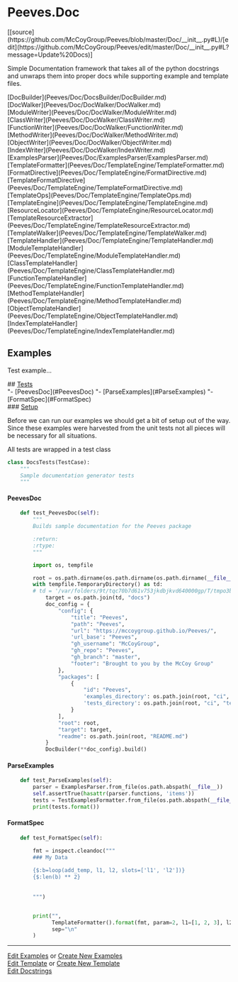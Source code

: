 # <a id="Peeves.Doc">Peeves.Doc</a> 
<div class="docs-source-link" markdown="1">
[[source](https://github.com/McCoyGroup/Peeves/blob/master/Doc/__init__.py#L)/[edit](https://github.com/McCoyGroup/Peeves/edit/master/Doc/__init__.py#L?message=Update%20Docs)]
</div>
    
Simple Documentation framework that takes all of the python docstrings and unwraps them into proper docs while supporting
example and template files.

<div class="container alert alert-secondary bg-light">
  <div class="row">
   <div class="col" markdown="1">
[DocBuilder](Peeves/Doc/DocsBuilder/DocBuilder.md)   
</div>
   <div class="col" markdown="1">
[DocWalker](Peeves/Doc/DocWalker/DocWalker.md)   
</div>
   <div class="col" markdown="1">
[ModuleWriter](Peeves/Doc/DocWalker/ModuleWriter.md)   
</div>
</div>
  <div class="row">
   <div class="col" markdown="1">
[ClassWriter](Peeves/Doc/DocWalker/ClassWriter.md)   
</div>
   <div class="col" markdown="1">
[FunctionWriter](Peeves/Doc/DocWalker/FunctionWriter.md)   
</div>
   <div class="col" markdown="1">
[MethodWriter](Peeves/Doc/DocWalker/MethodWriter.md)   
</div>
</div>
  <div class="row">
   <div class="col" markdown="1">
[ObjectWriter](Peeves/Doc/DocWalker/ObjectWriter.md)   
</div>
   <div class="col" markdown="1">
[IndexWriter](Peeves/Doc/DocWalker/IndexWriter.md)   
</div>
   <div class="col" markdown="1">
[ExamplesParser](Peeves/Doc/ExamplesParser/ExamplesParser.md)   
</div>
</div>
  <div class="row">
   <div class="col" markdown="1">
[TemplateFormatter](Peeves/Doc/TemplateEngine/TemplateFormatter.md)   
</div>
   <div class="col" markdown="1">
[FormatDirective](Peeves/Doc/TemplateEngine/FormatDirective.md)   
</div>
   <div class="col" markdown="1">
[TemplateFormatDirective](Peeves/Doc/TemplateEngine/TemplateFormatDirective.md)   
</div>
</div>
  <div class="row">
   <div class="col" markdown="1">
[TemplateOps](Peeves/Doc/TemplateEngine/TemplateOps.md)   
</div>
   <div class="col" markdown="1">
[TemplateEngine](Peeves/Doc/TemplateEngine/TemplateEngine.md)   
</div>
   <div class="col" markdown="1">
[ResourceLocator](Peeves/Doc/TemplateEngine/ResourceLocator.md)   
</div>
</div>
  <div class="row">
   <div class="col" markdown="1">
[TemplateResourceExtractor](Peeves/Doc/TemplateEngine/TemplateResourceExtractor.md)   
</div>
   <div class="col" markdown="1">
[TemplateWalker](Peeves/Doc/TemplateEngine/TemplateWalker.md)   
</div>
   <div class="col" markdown="1">
[TemplateHandler](Peeves/Doc/TemplateEngine/TemplateHandler.md)   
</div>
</div>
  <div class="row">
   <div class="col" markdown="1">
[ModuleTemplateHandler](Peeves/Doc/TemplateEngine/ModuleTemplateHandler.md)   
</div>
   <div class="col" markdown="1">
[ClassTemplateHandler](Peeves/Doc/TemplateEngine/ClassTemplateHandler.md)   
</div>
   <div class="col" markdown="1">
[FunctionTemplateHandler](Peeves/Doc/TemplateEngine/FunctionTemplateHandler.md)   
</div>
</div>
  <div class="row">
   <div class="col" markdown="1">
[MethodTemplateHandler](Peeves/Doc/TemplateEngine/MethodTemplateHandler.md)   
</div>
   <div class="col" markdown="1">
[ObjectTemplateHandler](Peeves/Doc/TemplateEngine/ObjectTemplateHandler.md)   
</div>
   <div class="col" markdown="1">
[IndexTemplateHandler](Peeves/Doc/TemplateEngine/IndexTemplateHandler.md)   
</div>
</div>
  <div class="row">
   <div class="col" markdown="1">
   
</div>
   <div class="col" markdown="1">
   
</div>
   <div class="col" markdown="1">
   
</div>
</div>
</div>





## Examples
Test example...












<div class="collapsible-section">
 <div class="collapsible-section collapsible-section-header" markdown="1">
## <a class="collapse-link" data-toggle="collapse" href="#Tests-06a0db" markdown="1"> Tests</a> <a class="float-right" data-toggle="collapse" href="#Tests-06a0db"><i class="fa fa-chevron-down"></i></a>
 </div>
 <div class="collapsible-section collapsible-section-body collapse show" id="Tests-06a0db" markdown="1">
 "- [PeevesDoc](#PeevesDoc)
"- [ParseExamples](#ParseExamples)
"- [FormatSpec](#FormatSpec)

<div class="collapsible-section">
 <div class="collapsible-section collapsible-section-header" markdown="1">
### <a class="collapse-link" data-toggle="collapse" href="#Setup-c9f43e" markdown="1"> Setup</a> <a class="float-right" data-toggle="collapse" href="#Setup-c9f43e"><i class="fa fa-chevron-down"></i></a>
 </div>
 <div class="collapsible-section collapsible-section-body collapse show" id="Setup-c9f43e" markdown="1">
 
Before we can run our examples we should get a bit of setup out of the way.
Since these examples were harvested from the unit tests not all pieces
will be necessary for all situations.

All tests are wrapped in a test class
```python
class DocsTests(TestCase):
    """
    Sample documentation generator tests
    """
```

 </div>
</div>

#### <a name="PeevesDoc">PeevesDoc</a>
```python
    def test_PeevesDoc(self):
        """
        Builds sample documentation for the Peeves package

        :return:
        :rtype:
        """

        import os, tempfile

        root = os.path.dirname(os.path.dirname(os.path.dirname(__file__)))
        with tempfile.TemporaryDirectory() as td:
        # td = '/var/folders/9t/tqc70b7d61v753jkdbjkvd640000gp/T/tmpo3b4ztrq/'
            target = os.path.join(td, "docs")
            doc_config = {
                "config": {
                    "title": "Peeves",
                    "path": "Peeves",
                    "url": "https://mccoygroup.github.io/Peeves/",
                    'url_base': "Peeves",
                    "gh_username": "McCoyGroup",
                    "gh_repo": "Peeves",
                    "gh_branch": "master",
                    "footer": "Brought to you by the McCoy Group"
                },
                "packages": [
                    {
                        "id": "Peeves",
                        'examples_directory': os.path.join(root, "ci", "examples"),
                        'tests_directory': os.path.join(root, "ci", "tests")
                    }
                ],
                "root": root,
                "target": target,
                "readme": os.path.join(root, "README.md")
            }
            DocBuilder(**doc_config).build()
```

#### <a name="ParseExamples">ParseExamples</a>
```python
    def test_ParseExamples(self):
        parser = ExamplesParser.from_file(os.path.abspath(__file__))
        self.assertTrue(hasattr(parser.functions, 'items'))
        tests = TestExamplesFormatter.from_file(os.path.abspath(__file__))
        print(tests.format())
```

#### <a name="FormatSpec">FormatSpec</a>
```python
    def test_FormatSpec(self):

        fmt = inspect.cleandoc("""
        ### My Data
        
        {$:b=loop(add_temp, l1, l2, slots=['l1', 'l2'])}
        {$:len(b) ** 2}
        
        
        """)


        print("",
              TemplateFormatter().format(fmt, param=2, l1=[1, 2, 3], l2=[4, 5, 6], add_temp='{l1} + {l2}', p1=1, p2=0),
              sep="\n"
        )
```

 </div>
</div>





---

[Edit Examples](https://github.com/McCoyGroup/Peeves/edit/gh-pages/ci/examples/Peeves/Doc.md) or 
[Create New Examples](https://github.com/McCoyGroup/Peeves/new/gh-pages/?filename=ci/examples/Peeves/Doc.md) <br/>
[Edit Template](https://github.com/McCoyGroup/Peeves/edit/gh-pages/ci/docs/Peeves/Doc.md) or 
[Create New Template](https://github.com/McCoyGroup/Peeves/new/gh-pages/?filename=ci/docs/templates/Peeves/Doc.md) <br/>
[Edit Docstrings](https://github.com/McCoyGroup/Peeves/edit/master/Doc/__init__.py#L?message=Update%20Docs)